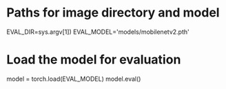 

<!--
 * @version:
 * @Author:  StevenJokess https://github.com/StevenJokess
 * @Date: 2020-12-19 23:54:11
 * @LastEditors:  StevenJokess https://github.com/StevenJokess
 * @LastEditTime: 2020-12-19 23:54:12
 * @Description:
 * @TODO::
 * @Reference:https://github.com/anilsathyan7/pytorch-image-classification/blob/master/eval.py
-->
# Paths for image directory and model
EVAL_DIR=sys.argv[1])
EVAL_MODEL='models/mobilenetv2.pth'

# Load the model for evaluation
model = torch.load(EVAL_MODEL)
model.eval()
